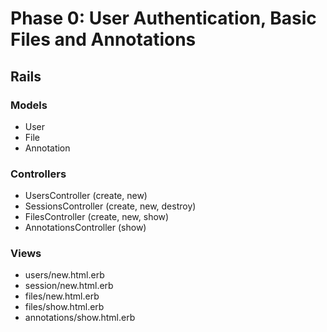 # Phase 0: User Authentication, Basic Files and Annotations

## Rails
### Models
* User
* File
* Annotation

### Controllers
* UsersController (create, new)
* SessionsController (create, new, destroy)
* FilesController (create, new, show)
* AnnotationsController (show)

### Views
* users/new.html.erb
* session/new.html.erb
* files/new.html.erb
* files/show.html.erb
* annotations/show.html.erb

